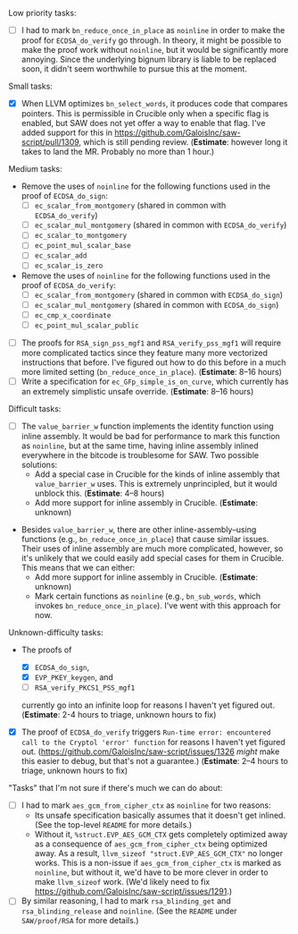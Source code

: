 Low priority tasks:
* [ ] I had to mark `bn_reduce_once_in_place` as `noinline` in order to make the proof for `ECDSA_do_verify` go through. In theory, it might be possible to make the proof work without `noinline`, but it would be significantly more annoying. Since the underlying bignum library is liable to be replaced soon, it didn't seem worthwhile to pursue this at the moment.

Small tasks:
* [X] When LLVM optimizes `bn_select_words`, it produces code that compares pointers. This is permissible in Crucible only when a specific flag is enabled, but SAW does not yet offer a way to enable that flag. I've added support for this in https://github.com/GaloisInc/saw-script/pull/1309, which is still pending review. (**Estimate**: however long it takes to land the MR. Probably no more than 1 hour.)

Medium tasks:
* Remove the uses of `noinline` for the following functions used in the proof of `ECDSA_do_sign`:
  * [ ] `ec_scalar_from_montgomery` (shared in common with `ECDSA_do_verify`)
  * [ ] `ec_scalar_mul_montgomery` (shared in common with `ECDSA_do_verify`)
  * [ ] `ec_scalar_to_montgomery`
  * [ ] `ec_point_mul_scalar_base`
  * [ ] `ec_scalar_add`
  * [ ] `ec_scalar_is_zero`
* Remove the uses of `noinline` for the following functions used in the proof of `ECDSA_do_verify`:
  * [ ] `ec_scalar_from_montgomery` (shared in common with `ECDSA_do_sign`)
  * [ ] `ec_scalar_mul_montgomery` (shared in common with `ECDSA_do_sign`)
  * [ ] `ec_cmp_x_coordinate`
  * [ ] `ec_point_mul_scalar_public`
* [ ] The proofs for `RSA_sign_pss_mgf1` and `RSA_verify_pss_mgf1` will require more complicated tactics since they feature many more vectorized instructions that before. I've figured out how to do this before in a much more limited setting (`bn_reduce_once_in_place`). (**Estimate**: 8–16 hours)
* [ ] Write a specification for `ec_GFp_simple_is_on_curve`, which currently has an extremely simplistic unsafe override. (**Estimate**: 8–16 hours)

Difficult tasks:
* [ ] The `value_barrier_w` function implements the identity function using inline assembly. It would be bad for performance to mark this function as `noinline`, but at the same time, having inline assembly inlined everywhere in the bitcode is troublesome for SAW. Two possible solutions:
  - Add a special case in Crucible for the kinds of inline assembly that `value_barrier_w` uses. This is extremely unprincipled, but it would unblock this. (**Estimate**: 4–8 hours)
  - Add more support for inline assembly in Crucible. (**Estimate**: unknown)
* Besides `value_barrier_w`, there are other inline-assembly–using functions (e.g., `bn_reduce_once_in_place`) that cause similar issues. Their uses of inline assembly are much more complicated, however, so it's unlikely that we could easily add special cases for them in Crucible. This means that we can either:
  - Add more support for inline assembly in Crucible. (**Estimate**: unknown)
  - Mark certain functions as `noinline` (e.g., `bn_sub_words`, which invokes `bn_reduce_once_in_place`). I've went with this approach for now.

Unknown-difficulty tasks:
* The proofs of

  * [X] `ECDSA_do_sign`,
  * [X] `EVP_PKEY_keygen`, and
  * [ ] `RSA_verify_PKCS1_PSS_mgf1`

  currently go into an infinite loop for reasons I haven't yet figured out. (**Estimate**: 2-4 hours to triage, unknown hours to fix)
* [X] The proof of `ECDSA_do_verify` triggers `Run-time error: encountered call to the Cryptol 'error' function` for reasons I haven't yet figured out. (https://github.com/GaloisInc/saw-script/issues/1326 _might_ make this easier to debug, but that's not a guarantee.) (**Estimate**: 2–4 hours to triage, unknown hours to fix)

"Tasks" that I'm not sure if there's much we can do about:
* [ ] I had to mark `aes_gcm_from_cipher_ctx` as `noinline` for two reasons:
  - Its unsafe specification basically assumes that it doesn't get inlined. (See the top-level `README` for more details.)
  - Without it, `%struct.EVP_AES_GCM_CTX` gets completely optimized away as a consequence of `aes_gcm_from_cipher_ctx` being optimized away. As a result, `llvm_sizeof "struct.EVP_AES_GCM_CTX"` no longer works. This is a non-issue if `aes_gcm_from_cipher_ctx` is marked as `noinline`, but without it, we'd have to be more clever in order to make `llvm_sizeof` work. (We'd likely need to fix https://github.com/GaloisInc/saw-script/issues/1291.)
* [ ] By similar reasoning, I had to mark `rsa_blinding_get` and `rsa_blinding_release` and `noinline`. (See the `README` under `SAW/proof/RSA` for more details.)
